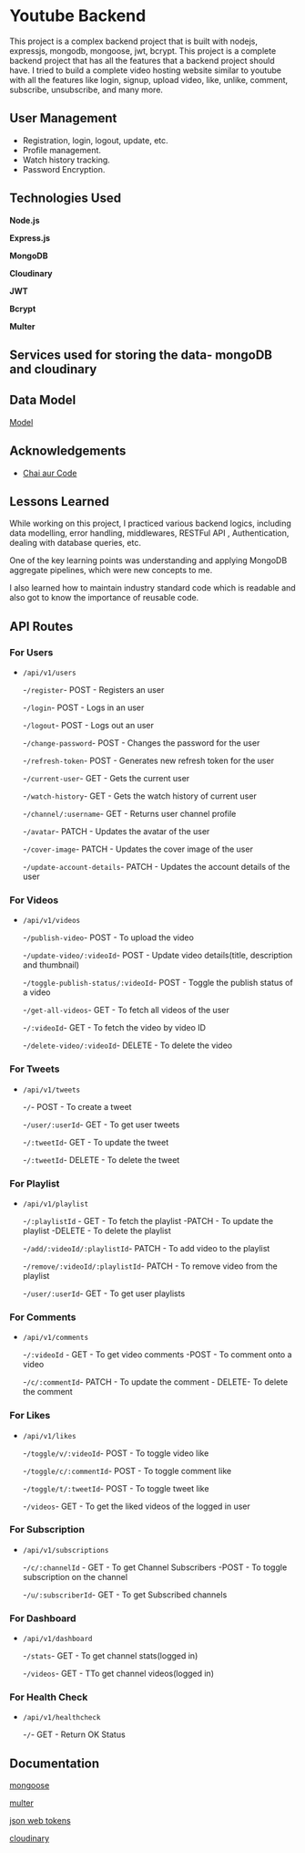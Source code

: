 # Youtube Backend

This project is a complex backend project that is built with nodejs, expressjs, mongodb, mongoose, jwt, bcrypt. This project is a complete backend project that has all the features that a backend project should have. I tried to build a complete video hosting website similar to youtube with all the features like login, signup, upload video, like, unlike, comment, subscribe, unsubscribe, and many more.

## User Management

- Registration, login, logout, update, etc.
- Profile management.
- Watch history tracking.
- Password Encryption.


## Technologies Used

**Node.js**

**Express.js** 

**MongoDB**

**Cloudinary**

**JWT**

**Bcrypt**

**Multer**



## Services used for storing the data- mongoDB and cloudinary



## Data Model

[Model](https://app.eraser.io/workspace/YtPqZ1VogxGy1jzIDkzj)

## Acknowledgements

- [Chai aur Code](https://www.youtube.com/@chaiaurcode)

## Lessons Learned

While working on this project, I practiced various backend logics, including data modelling, error handling, middlewares, RESTFul API , Authentication, dealing with database queries, etc.

One of the key learning points was understanding and applying MongoDB aggregate pipelines, which were new concepts to me.

I also learned how to maintain industry standard code which is readable and also got to know the importance of reusable code.

## API Routes

### For Users

- `/api/v1/users`

  -`/register`- POST - Registers an user

  -`/login`- POST - Logs in an user

  -`/logout`- POST - Logs out an user

  -`/change-password`- POST - Changes the password for the user

  -`/refresh-token`- POST - Generates new refresh token for the user

  -`/current-user`- GET - Gets the current user

  -`/watch-history`- GET - Gets the watch history of current user

  -`/channel/:username`- GET - Returns user channel profile

  -`/avatar`- PATCH - Updates the avatar of the user

  -`/cover-image`- PATCH - Updates the cover image of the user

  -`/update-account-details`- PATCH - Updates the account details of the user

### For Videos

- `/api/v1/videos`

  -`/publish-video`- POST - To upload the video

  -`/update-video/:videoId`- POST - Update video details(title, description and thumbnail)

  -`/toggle-publish-status/:videoId`- POST - Toggle the publish status of a video

  -`/get-all-videos`- GET - To fetch all videos of the user

  -`/:videoId`- GET - To fetch the video by video ID

  -`/delete-video/:videoId`- DELETE - To delete the video

### For Tweets

- `/api/v1/tweets`

  -`/`- POST - To create a tweet

  -`/user/:userId`- GET - To get user tweets

  -`/:tweetId`- GET - To update the tweet

  -`/:tweetId`- DELETE - To delete the tweet

### For Playlist

- `/api/v1/playlist`

  -`/:playlistId` - GET - To fetch the playlist
  -PATCH - To update the playlist
  -DELETE - To delete the playlist

  -`/add/:videoId/:playlistId`- PATCH - To add video to the playlist

  -`/remove/:videoId/:playlistId`- PATCH - To remove video from the playlist

  -`/user/:userId`- GET - To get user playlists

### For Comments

- `/api/v1/comments`

  -`/:videoId` - GET - To get video comments
  -POST - To comment onto a video

  -`/c/:commentId`- PATCH - To update the comment - DELETE- To delete the comment

### For Likes

- `/api/v1/likes`

  -`/toggle/v/:videoId`- POST - To toggle video like

  -`/toggle/c/:commentId`- POST - To toggle comment like

  -`/toggle/t/:tweetId`- POST - To toggle tweet like

  -`/videos`- GET - To get the liked videos of the logged in user

### For Subscription

- `/api/v1/subscriptions`

  -`/c/:channelId` - GET - To get Channel Subscribers
  -POST - To toggle subscription on the channel

  -`/u/:subscriberId`- GET - To get Subscribed channels

### For Dashboard

- `/api/v1/dashboard`

  -`/stats`- GET - To get channel stats(logged in)

  -`/videos`- GET - TTo get channel videos(logged in)

### For Health Check

- `/api/v1/healthcheck`

  -`/`- GET - Return OK Status



## Documentation

[mongoose](https://mongoosejs.com/docs/guide.html)

[multer](https://www.npmjs.com/package/multer)

[json web tokens](https://www.npmjs.com/package/jsonwebtoken)

[cloudinary](https://cloudinary.com/documentation/node_integration)

